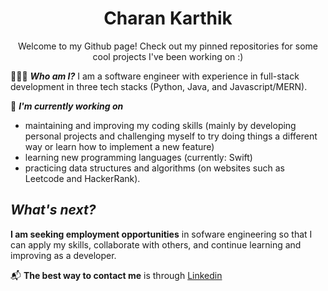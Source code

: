 <h1 align="center"> Charan Karthik </h1>
<p align="center"> Welcome to my Github page! Check out my pinned repositories for some cool projects I've been working on :) </p>

👨🏾‍💻 _**Who am I?**_
I am a software engineer with experience in full-stack development in three tech stacks (Python, Java, and Javascript/MERN).

🌱 _**I'm currently working on**_ 
* maintaining and improving my coding skills (mainly by developing personal projects and challenging myself to try doing things a different way or learn how to implement a new feature)
* learning new programming languages (currently: Swift)
* practicing data structures and algorithms (on websites such as Leetcode and HackerRank).

## _What's next?_

**I am seeking employment opportunities** in sofware engineering so that I can apply my skills, collaborate with others, and continue learning and improving as a developer.

📬 **The best way to contact me** is through [Linkedin](https://www.linkedin.com/in/charankarthik)


<!--
### Hi there 👋


**Charan-Karthik/Charan-Karthik** is a ✨ _special_ ✨ repository because its `README.md` (this file) appears on your GitHub profile.

Here are some ideas to get you started:

- 🔭 I’m currently working on ...
- 🌱 I’m currently learning ...
- 👯 I’m looking to collaborate on ...
- 🤔 I’m looking for help with ...
- 💬 Ask me about ...
- 📫 How to reach me: ...
- 😄 Pronouns: ...
- ⚡ Fun fact: ...
-->
